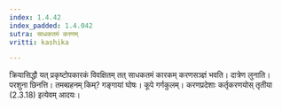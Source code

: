 ```yaml
---
index: 1.4.42
index_padded: 1.4.042
sutra: साधकतमं करणम्
vritti: kashika

---
```

क्रियासिद्धौ यत् प्रकृष्टोपकारकं विवक्षितम् तत् साधकतमं कारकम् करणसञ्ज्ञं भवति। दात्रेण लुनाति। परशुना छिनत्ति। तमब्ग्रहनम् किम्? गङ्गायां घोषः। कूपे गर्गकुलम्। करणप्रदेशाः कर्तृकरणयोस् तृतीया (2.3.18) इत्येवम् आदयः।